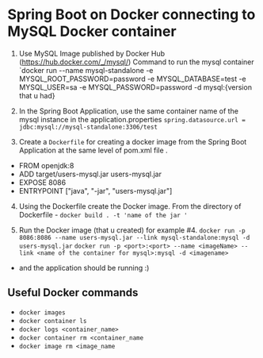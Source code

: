 # Spring Boot on Docker connecting to MySQL Docker container

1. Use MySQL Image published by Docker Hub (https://hub.docker.com/_/mysql/)
Command to run the mysql container
`docker run --name mysql-standalone -e MYSQL_ROOT_PASSWORD=password -e MYSQL_DATABASE=test -e MYSQL_USER=sa -e MYSQL_PASSWORD=password -d mysql:{version that u had}

2. In the Spring Boot Application, use the same container name of the mysql instance in the application.properties
`spring.datasource.url = jdbc:mysql://mysql-standalone:3306/test`

3. Create a `Dockerfile` for creating a docker image from the Spring Boot Application at the same level of pom.xml file .
- FROM openjdk:8
- ADD target/users-mysql.jar users-mysql.jar
- EXPOSE 8086
- ENTRYPOINT ["java", "-jar", "users-mysql.jar"]

4. Using the Dockerfile create the Docker image.
From the directory of Dockerfile - `docker build . -t 'name of the jar '`

5. Run the Docker image (that u created) for example #4.
 `docker run -p 8086:8086 --name users-mysql.jar --link mysql-standalone:mysql -d users-mysql.jar`
 `docker run -p <port>:<port> --name <imageName> --link <name of the container for mysql>:mysql -d <imagename>`
 - and the application should be running :) 
## Useful Docker commands
- `docker images`
- `docker container ls`
- `docker logs <container_name>`
- `docker container rm <container_name`
- `docker image rm <image_name`
